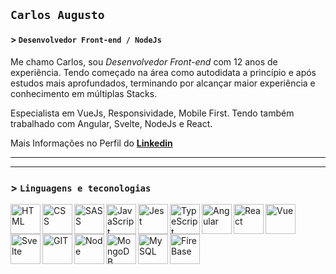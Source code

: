 ## `Carlos Augusto` ##

#### > **`Desenvolvedor Front-end / NodeJs`**

Me chamo Carlos, sou *Desenvolvedor Front-end* com 12 anos de experiência. Tendo começado na área como autodidata a princípio e após estudos mais aprofundados, terminando por alcançar maior experiência e conhecimento em múltiplas Stacks.

Especialista em VueJs, Responsividade, Mobile First. Tendo também trabalhado com Angular, Svelte, NodeJs e React.

Mais Informações no Perfil do **[Linkedin](https://www.linkedin.com/in/carlosxell/)**

---
---

### > **`Linguagens e teconologias`**


<img alt="HTML" align="left" title="HTML" width="48px" src="https://cdn.jsdelivr.net/gh/devicons/devicon@latest/icons/html5/html5-original.svg" />
<img alt="CSS" align="left" title="CSS" width="48px" src="https://cdn.jsdelivr.net/gh/devicons/devicon@latest/icons/css3/css3-original.svg" />
<img alt="SASS" align="left" title="SASS" width="48px" src="https://cdn.jsdelivr.net/gh/devicons/devicon@latest/icons/sass/sass-original.svg" />
<img alt="JavaScript" align="left" title="JavaScript" width="48px" src="https://cdn.jsdelivr.net/gh/devicons/devicon@latest/icons/javascript/javascript-original.svg" />
<img alt="Jest" align="left" title="Jest" width="48px" src="https://cdn.jsdelivr.net/gh/devicons/devicon@latest/icons/jest/jest-plain.svg" />
<img alt="TypeScript" align="left" title="TypeScript" width="48px" src="https://cdn.jsdelivr.net/gh/devicons/devicon@latest/icons/typescript/typescript-original.svg" />
<img alt="Angular" align="left" title="Angular" width="48px" src="https://cdn.jsdelivr.net/gh/devicons/devicon@latest/icons/angular/angular-original.svg" />
<img alt="React" align="left" title="React" width="48px" src="https://cdn.jsdelivr.net/gh/devicons/devicon@latest/icons/react/react-original.svg" />
<img alt="Vue" align="left" title="Vue" width="48px" src="https://cdn.jsdelivr.net/gh/devicons/devicon@latest/icons/vuejs/vuejs-original.svg" />
<img alt="Svelte" align="left" title="Svelte" width="48px" src="https://cdn.jsdelivr.net/gh/devicons/devicon@latest/icons/svelte/svelte-original.svg" />
<img alt="GIT" align="left" title="GIT" width="48px" src="https://cdn.jsdelivr.net/gh/devicons/devicon@latest/icons/git/git-original.svg" />
<img alt="Node" align="left" title="Node" width="48px" src="https://cdn.jsdelivr.net/gh/devicons/devicon@latest/icons/nodejs/nodejs-original.svg" />
<img alt="MongoDB" align="left" title="MongoDB" width="48px" src="https://cdn.jsdelivr.net/gh/devicons/devicon@latest/icons/mongodb/mongodb-original.svg" />
<img alt="MySQL" align="left" title="MySQL" width="48px" src="https://cdn.jsdelivr.net/gh/devicons/devicon@latest/icons/mysql/mysql-original.svg" />
<img alt="FireBase" align="left" title="FireBase" width="48px" src="https://cdn.jsdelivr.net/gh/devicons/devicon@latest/icons/firebase/firebase-original.svg" />
